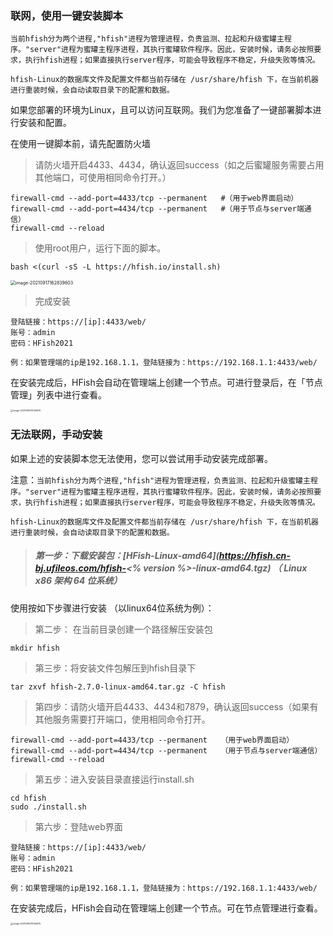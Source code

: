 ### 联网，使用一键安装脚本

`当前hfish分为两个进程,"hfish"进程为管理进程，负责监测、拉起和升级蜜罐主程序。"server"进程为蜜罐主程序进程，其执行蜜罐软件程序。因此，安装时候，请务必按照要求，执行hfish进程；如果直接执行server程序，可能会导致程序不稳定，升级失败等情况。`

`hfish-Linux的数据库文件及配置文件都当前存储在 /usr/share/hfish 下，在当前机器进行重装时候，会自动读取目录下的配置和数据。`

如果您部署的环境为Linux，且可以访问互联网。我们为您准备了一键部署脚本进行安装和配置。

在使用一键脚本前，请先配置防火墙

> 请防火墙开启4433、4434，确认返回success（如之后蜜罐服务需要占用其他端口，可使用相同命令打开。）

```
firewall-cmd --add-port=4433/tcp --permanent   #（用于web界面启动）
firewall-cmd --add-port=4434/tcp --permanent   #（用于节点与server端通信）
firewall-cmd --reload
```

> 使用root用户，运行下面的脚本。

```
bash <(curl -sS -L https://hfish.io/install.sh)
```

<img src="http://img.threatbook.cn/hfish/image-20210917162839603.png" alt="image-20210917162839603" style="zoom:50%;" />

> 完成安装

```
登陆链接：https://[ip]:4433/web/
账号：admin
密码：HFish2021
```

`例：如果管理端的ip是192.168.1.1，登陆链接为：https://192.168.1.1:4433/web/`

在安装完成后，HFish会自动在管理端上创建一个节点。可进行登录后，在「节点管理」列表中进行查看。

<img src="http://img.threatbook.cn/hfish/image-20210914113134975.png" alt="image-20210914113134975" style="zoom: 25%;" />



### 无法联网，手动安装

如果上述的安装脚本您无法使用，您可以尝试用手动安装完成部署。

注意：`当前hfish分为两个进程,"hfish"进程为管理进程，负责监测、拉起和升级蜜罐主程序。"server"进程为蜜罐主程序进程，其执行蜜罐软件程序。因此，安装时候，请务必按照要求，执行hfish进程；如果直接执行server程序，可能会导致程序不稳定，升级失败等情况。`

`hfish-Linux的数据库文件及配置文件都当前存储在 /usr/share/hfish 下，在当前机器进行重装时候，会自动读取目录下的配置和数据。`

> ##### **第一步：下载安装包**：[HFish-Linux-amd64](https://hfish.cn-bj.ufileos.com/hfish-<% version %>-linux-amd64.tgz) （ Linux x86 架构 64 位系统）

使用按如下步骤进行安装 （以linux64位系统为例）：

> 第二步： 在当前目录创建一个路径解压安装包

```
mkdir hfish
```

> 第三步：将安装文件包解压到hfish目录下

```
tar zxvf hfish-2.7.0-linux-amd64.tar.gz -C hfish
```

> 第四步：请防火墙开启4433、4434和7879，确认返回success（如果有其他服务需要打开端口，使用相同命令打开。

```
firewall-cmd --add-port=4433/tcp --permanent   （用于web界面启动）
firewall-cmd --add-port=4434/tcp --permanent   （用于节点与server端通信）
firewall-cmd --reload
```

> 第五步：进入安装目录直接运行install.sh

```
cd hfish
sudo ./install.sh
```

> 第六步：登陆web界面

```
登陆链接：https://[ip]:4433/web/
账号：admin
密码：HFish2021
```

`例：如果管理端的ip是192.168.1.1，登陆链接为：https://192.168.1.1:4433/web/`

在安装完成后，HFish会自动在管理端上创建一个节点。可在节点管理进行查看。

<img src="http://img.threatbook.cn/hfish/image-20210914113134975.png" alt="image-20210914113134975" style="zoom: 25%;" />
